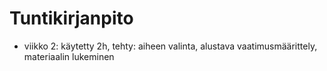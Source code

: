 # Tuntikirjanpito

- viikko 2: käytetty 2h, tehty: aiheen valinta, alustava vaatimusmäärittely, materiaalin lukeminen
